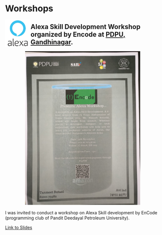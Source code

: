 # Workshops

[<img src="./Alexa-Workshop-at-PDPU/images/alexa.jp2" alt="Alexa Logo" height="90" title="Alexa Logo" align="left" />](https://podcasts.apple.com/us/podcast/inside-voice/id1447407838)

## Alexa Skill Development Workshop organized by Encode at [PDPU, Gandhinagar](http://pdpu.ac.in/).

<p align="center">
<img src="./Alexa-Workshop-at-PDPU/images/poster.jpg" alt="Speaker Poster" height="500" title="Speaker Poster"/></p>

I was invited to conduct a workshop on Alexa Skill development by EnCode (programming club of Pandit Deedayal Petroleum University).

[Link to Slides](https://speakerdeck.com/nimeshs17/alexa-workshop-pdpu-2019)